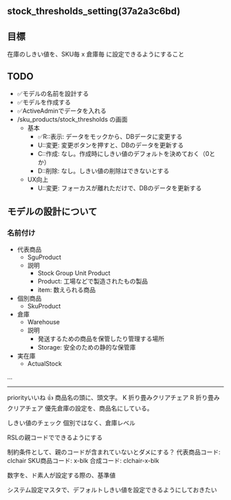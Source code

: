 stock_thresholds_setting(37a2a3c6bd)
---

## 目標
在庫のしきい値を、SKU毎 x 倉庫毎 に設定できるようにすること

## TODO
- ✅モデルの名前を設計する
- ✅モデルを作成する
- ✅ActiveAdminでデータを入れる
- /sku_products/stock_thresholds の画面
  - 基本
    - ✅R::表示: データをモックから、DBデータに変更する
    - U::変更: 変更ボタンを押すと、DBのデータを更新する
    - C::作成: なし。作成時にしきい値のデフォルトを決めておく（0とか）
    - D::削除: なし。しきい値の削除はできないとする
  - UX向上
    - U::変更: フォーカスが離れただけで、DBのデータを更新する

## モデルの設計について
### 名前付け
- 代表商品
  - SguProduct
  - 説明
    - Stock Group Unit Product
    - Product: 工場などで製造されたもの製品
    - item: 数えられる商品
- 個別商品
  - SkuProduct
- 倉庫
  - Warehouse
  - 説明
    - 発送するための商品を保管したり管理する場所
    - Storage: 安全のための静的な保管庫
- 実在庫
  - ActualStock




...





---
priorityいいね 👍
商品名の頭に、頭文字。
K 折り畳みクリアチェア
R 折り畳みクリアチェア
優先倉庫の設定を、商品名にしている。

しきい値のチェック
個別ではなく、倉庫レベル

RSLの親コードでできるようにする


制約条件として、親のコードが含まれていないとダメにする？
代表商品コード: clchair
SKU商品コード: x-blk
合成コード: clchair-x-blk

数字を、ド素人が設定する際の、基準値

システム設定マスタで、デフォルトしきい値を設定できるようにしておきたい





